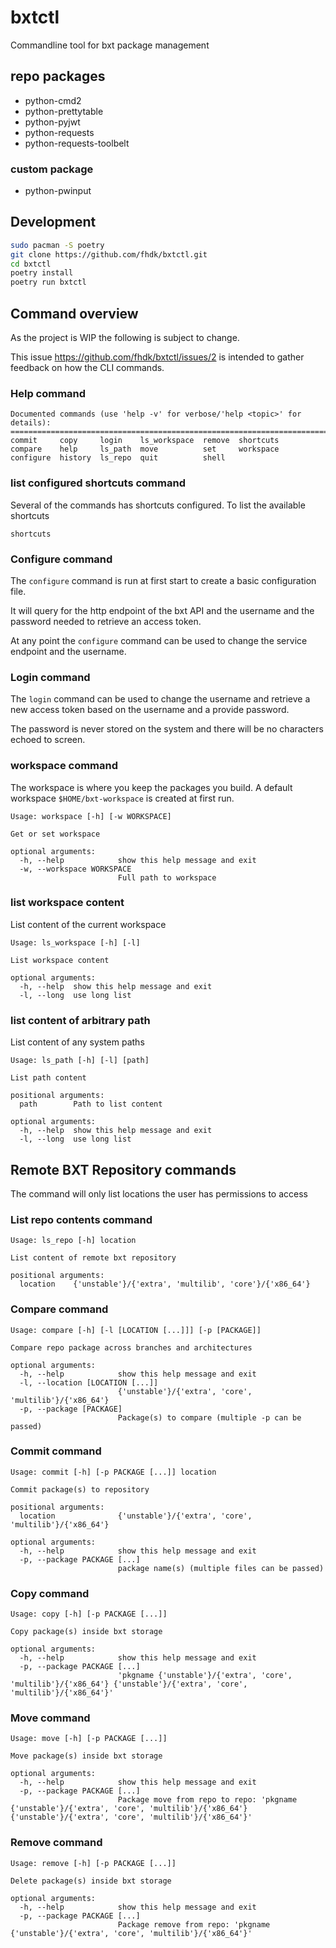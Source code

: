 # bxtctl

Commandline tool for bxt package management

## repo packages

- python-cmd2
- python-prettytable
- python-pyjwt
- python-requests
- python-requests-toolbelt

### custom package

- python-pwinput

## Development

```bash
sudo pacman -S poetry
git clone https://github.com/fhdk/bxtctl.git
cd bxtctl
poetry install
poetry run bxtctl
```

## Command overview

As the project is WIP the following is subject to change.

This issue https://github.com/fhdk/bxtctl/issues/2 is intended to gather feedback on how the CLI commands.

### Help command

```
Documented commands (use 'help -v' for verbose/'help <topic>' for details):
===========================================================================
commit     copy     login    ls_workspace  remove  shortcuts
compare    help     ls_path  move          set     workspace
configure  history  ls_repo  quit          shell 
```

### list configured shortcuts command
Several of the commands has shortcuts configured. To list the available shortcuts

```
shortcuts
```

### Configure command

The `configure` command is run at first start to create a basic configuration file.

It will query for the http endpoint of the bxt API and the username and the password needed to retrieve an access token.

At any point the `configure` command can be used to change the service endpoint and the username.

### Login command

The `login` command can be used to change the username and retrieve a new access token based on the username and a
provide password.

The password is never stored on the system and there will be no characters echoed to screen.

### workspace command

The workspace is where you keep the packages you build. A default workspace `$HOME/bxt-workspace` is created at first
run.
```
Usage: workspace [-h] [-w WORKSPACE]

Get or set workspace

optional arguments:
  -h, --help            show this help message and exit
  -w, --workspace WORKSPACE
                        Full path to workspace
```
### list workspace content
List content of the current workspace
```
Usage: ls_workspace [-h] [-l]

List workspace content

optional arguments:
  -h, --help  show this help message and exit
  -l, --long  use long list
```
### list content of arbitrary path
List content of any system paths
```
Usage: ls_path [-h] [-l] [path]

List path content

positional arguments:
  path        Path to list content

optional arguments:
  -h, --help  show this help message and exit
  -l, --long  use long list
```

## Remote BXT Repository commands

The command will only list locations the user has permissions to access

### List repo contents command

```
Usage: ls_repo [-h] location

List content of remote bxt repository

positional arguments:
  location    {'unstable'}/{'extra', 'multilib', 'core'}/{'x86_64'}
```

### Compare command

```
Usage: compare [-h] [-l [LOCATION [...]]] [-p [PACKAGE]]

Compare repo package across branches and architectures

optional arguments:
  -h, --help            show this help message and exit
  -l, --location [LOCATION [...]]
                        {'unstable'}/{'extra', 'core', 'multilib'}/{'x86_64'}
  -p, --package [PACKAGE]
                        Package(s) to compare (multiple -p can be passed)
```

### Commit command

```
Usage: commit [-h] [-p PACKAGE [...]] location

Commit package(s) to repository

positional arguments:
  location              {'unstable'}/{'extra', 'core', 'multilib'}/{'x86_64'}

optional arguments:
  -h, --help            show this help message and exit
  -p, --package PACKAGE [...]
                        package name(s) (multiple files can be passed)
```

### Copy command

```
Usage: copy [-h] [-p PACKAGE [...]]

Copy package(s) inside bxt storage

optional arguments:
  -h, --help            show this help message and exit
  -p, --package PACKAGE [...]
                        'pkgname {'unstable'}/{'extra', 'core', 'multilib'}/{'x86_64'} {'unstable'}/{'extra', 'core', 'multilib'}/{'x86_64'}'
```

### Move command
```
Usage: move [-h] [-p PACKAGE [...]]

Move package(s) inside bxt storage

optional arguments:
  -h, --help            show this help message and exit
  -p, --package PACKAGE [...]
                        Package move from repo to repo: 'pkgname {'unstable'}/{'extra', 'core', 'multilib'}/{'x86_64'} {'unstable'}/{'extra', 'core', 'multilib'}/{'x86_64'}'
```

### Remove command
```
Usage: remove [-h] [-p PACKAGE [...]]

Delete package(s) inside bxt storage

optional arguments:
  -h, --help            show this help message and exit
  -p, --package PACKAGE [...]
                        Package remove from repo: 'pkgname {'unstable'}/{'extra', 'core', 'multilib'}/{'x86_64'}'
```
